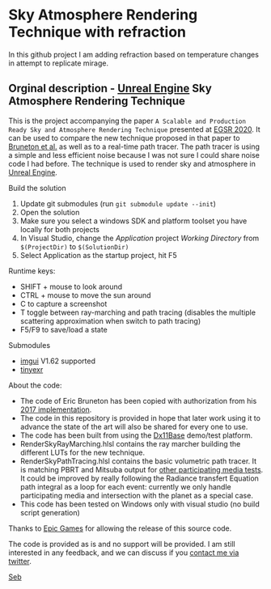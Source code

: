 # Sky Atmosphere Rendering Technique with refraction

In this github project I am adding refraction based on temperature changes in attempt to replicate mirage.

## Orginal description - [Unreal Engine](https://www.unrealengine.com) Sky Atmosphere Rendering Technique


This is the project accompanying the paper `A Scalable and Production Ready Sky and Atmosphere Rendering Technique` presented at [EGSR 2020](https://egsr2020.london/program/).
It can be used to compare the new technique proposed in that paper to [Bruneton et al.](https://github.com/ebruneton/precomputed_atmospheric_scattering) as well as to a real-time path tracer.
The path tracer is using a simple and less efficient noise because I was not sure I could share noise code I had before.
The technique is used to render sky and atmosphere in [Unreal Engine](https://www.unrealengine.com).


Build the solution
1. Update git submodules (run `git submodule update --init`)
2. Open the solution 
3. Make sure you select a windows SDK and platform toolset you have locally for both projects
4. In Visual Studio, change the _Application_ project _Working Directory_ from `$(ProjectDir)` to `$(SolutionDir)`
5. Select Application as the startup project, hit F5

Runtime keys:
- SHIFT + mouse to look around
- CTRL  + mouse to move the sun around
- C to capture a screenshot
- T toggle between ray-marching and path tracing (disables the multiple scattering approximation when switch to path tracing)
- F5/F9 to save/load a state

Submodules
* [imgui](https://github.com/ocornut/imgui) V1.62 supported
* [tinyexr](https://github.com/syoyo/tinyexr)

About the code:
* The code of Eric Bruneton has been copied with authorization from his [2017 implementation](https://ebruneton.github.io/precomputed_atmospheric_scattering/).
* The code in this repository is provided in hope that later work using it to advance the state of the art will also be shared for every one to use.
* The code has been built from using the [Dx11Base](https://github.com/sebh/Dx11Base) demo/test platform.
* RenderSkyRayMarching.hlsl contains the ray marcher building the different LUTs for the new technique.
* RenderSkyPathTracing.hlsl contains the basic volumetric path tracer. It is matching PBRT and Mitsuba output for [other participating media tests](https://twitter.com/SebHillaire/status/1076144032961757185). It could be improved by really following the Radiance transfert Equation path integral as a loop for each event: currently we only handle participating media and intersection with the planet as a special case.
* This code has been tested on Windows only with visual studio (no build script generation)

Thanks to [Epic Games](https://www.epicgames.com) for allowing the release of this source code.

The code is provided as is and no support will be provided. 
I am still interested in any feedback, and we can discuss if you [contact me via twitter](https://twitter.com/SebHillaire).

[Seb](https://sebh.github.io/)
